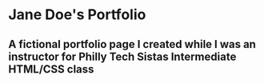 # Jane Doe's Portfolio

## A fictional portfolio page I created while I was an instructor for Philly Tech Sistas Intermediate HTML/CSS class
